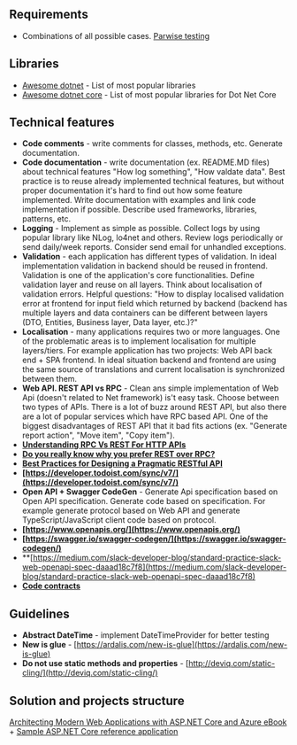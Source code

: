 ## Requirements
- Combinations of all possible cases. [Parwise testing](http://www.pairwise.org/)

## Libraries
- [Awesome dotnet](https://github.com/quozd/awesome-dotnet) - List of most popular libraries
- [Awesome dotnet core](https://github.com/thangchung/awesome-dotnet-core) - List of most popular libraries for Dot Net Core

## Technical features
- **Code comments** - write comments for classes, methods, etc. Generate documentation.
- **Code documentation** - write documentation (ex. README.MD files) about technical features "How log something", "How valdate data". Best practice is to reuse already implemented technical features, but without proper documentation it's hard to find out how some feature implemented. Write documentation with examples and link code implementation if possible. Describe used frameworks, libraries, patterns, etc.
- **Logging** - Implement as simple as possible. Collect logs by using popular library like NLog, lo4net and others. Review logs periodically or send daily/week reports. Consider send email for unhandled exceptions.
- **Validation** - each application has different types of validation. In ideal implementation validation in backend should be reused in frontend. Validation is one of the application's core functionalities. Define validation layer and reuse on all layers. Think about localisation of validation errors. Helpful questions: "How to display localised validation error at frontend for input field which returned by backend (backend has multiple layers and data containers can be different between layers (DTO, Entities, Business layer, Data layer, etc.)?"
- **Localisation** - many applications requires two or more languages. One of the problematic areas is to implement localisation for multiple layers/tiers. For example application has two projects: Web API back end + SPA frontend. In ideal situation backend and frontend are using the same source of translations and current localisation is synchronized between them.
- **Web API. REST API vs RPC** - Clean ans simple implementation of Web Api (doesn't related to Net framework) is't easy task. Choose between two types of APIs. There is a lot of buzz around REST API, but also there are a lot of popular services which have RPC based API. One of the biggest disadvantages of REST API that it bad fits actions (ex. "Generate report action", "Move item", "Copy item").
 - **[Understanding RPC Vs REST For HTTP APIs](https://www.smashingmagazine.com/2016/09/understanding-rest-and-rpc-for-http-apis/)**
 - **[Do you really know why you prefer REST over RPC?](https://apihandyman.io/do-you-really-know-why-you-prefer-rest-over-rpc/)**
 - **[Best Practices for Designing a Pragmatic RESTful API](https://www.vinaysahni.com/best-practices-for-a-pragmatic-restful-api)**
 - **[https://developer.todoist.com/sync/v7/](https://developer.todoist.com/sync/v7/)**
- **Open API + Swagger CodeGen** - Generate Api specification based on Open API specification. Generate code based on specification. For example generate protocol based on Web API and generate TypeScript/JavaScript client code based on protocol.
 - **[https://www.openapis.org/](https://www.openapis.org/)**
 - **[https://swagger.io/swagger-codegen/](https://swagger.io/swagger-codegen/)**
 - **[https://medium.com/slack-developer-blog/standard-practice-slack-web-openapi-spec-daaad18c7f8](https://medium.com/slack-developer-blog/standard-practice-slack-web-openapi-spec-daaad18c7f8)
- **[Code contracts](https://docs.microsoft.com/en-us/dotnet/framework/debug-trace-profile/code-contracts)**

## Guidelines
- **Abstract DateTime** - implement DateTimeProvider for better testing
- **New is glue** - [https://ardalis.com/new-is-glue](https://ardalis.com/new-is-glue)
- **Do not use static methods and properties** - [http://deviq.com/static-cling/](http://deviq.com/static-cling/)

## Solution and projects structure
[Architecting Modern Web Applications with ASP.NET Core and Azure eBook](https://aka.ms/webappebook) + [Sample ASP.NET Core reference application](https://github.com/dotnet-architecture/eShopOnWeb)
